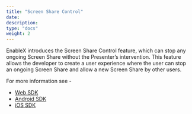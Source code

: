 ```yaml
---
title: "Screen Share Control"
date: 
description:
type: "docs"
weight: 2
---
```

EnableX introduces the Screen Share Control feature, which can stop any ongoing Screen Share without the Presenter’s intervention. This feature allows the developer to create a user experience where the user can stop an ongoing Screen Share and allow a new Screen Share by other users.

For more information see - 
- [Web SDK](https://www.enablex.io/developer/video-api/client-api/web-toolkit/screen-share/#force-stop-share)
- [Android SDK](https://www.enablex.io/developer/video-api/client-api/android-toolkit/screen-share/#force-stop-share)
- [iOS SDK](https://www.enablex.io/developer/video-api/client-api/ios-toolkit/screen-share/#force-stop-share)
